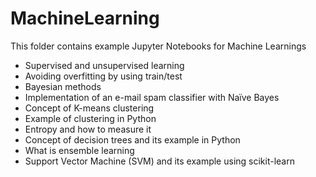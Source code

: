 # MachineLearning

This folder contains example Jupyter Notebooks for Machine Learnings

- Supervised and unsupervised learning
- Avoiding overfitting by using train/test
- Bayesian methods
- Implementation of an e-mail spam classifier with Naïve Bayes
- Concept of K-means clustering
- Example of clustering in Python
- Entropy and how to measure it
- Concept of decision trees and its example in Python
- What is ensemble learning
- Support Vector Machine (SVM) and its example using scikit-learn
